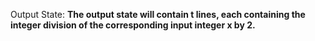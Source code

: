 Output State: **The output state will contain t lines, each containing the integer division of the corresponding input integer x by 2.**